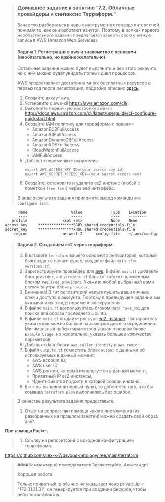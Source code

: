 >### Домашнее задание к занятию "7.2. Облачные провайдеры и синтаксис Терраформ."
>
>Зачастую разбираться в новых инструментах гораздо интересней понимая то, как они работают изнутри. 
>Поэтому в рамках первого *необязательного* задания предлагается завести свою учетную запись в AWS (Amazon Web Services).
>
>#### Задача 1. Регистрация в aws и знакомство с основами (необязательно, но крайне желательно).
>
>Остальные задания можно будет выполнять и без этого аккаунта, но с ним можно будет увидеть полный цикл процессов. 
>
>AWS предоставляет достаточно много бесплатных ресурсов в первых год после регистрации, подробно описано [здесь](https://aws.amazon.com/free/).
>1. Создайте аккаут aws.
>1. Установите c aws-cli https://aws.amazon.com/cli/.
>1. Выполните первичную настройку aws-sli https://docs.aws.amazon.com/cli/latest/userguide/cli-configure-quickstart.html.
>1. Создайте IAM политику для терраформа c правами
>    * AmazonEC2FullAccess
>    * AmazonS3FullAccess
>    * AmazonDynamoDBFullAccess
>    * AmazonRDSFullAccess
>    * CloudWatchFullAccess
>    * IAMFullAccess
>1. Добавьте переменные окружения 
>    ```
>    export AWS_ACCESS_KEY_ID=(your access key id)
>    export AWS_SECRET_ACCESS_KEY=(your secret access key)
>    ```
>1. Создайте, остановите и удалите ec2 инстанс (любой с пометкой `free tier`) через веб интерфейс. 
>
>В виде результата задания приложите вывод команды `aws configure list`.

```text
      Name                    Value             Type    Location
      ----                    -----             ----    --------
   profile                <not set>             None    None
access_key     ****************SGOY shared-credentials-file
secret_key     ****************xRbC shared-credentials-file
    region                us-west-2      config-file    ~/.aws/config
```

>#### Задача 2. Созданием ec2 через терраформ. 
>
>1. В каталоге `terraform` вашего основного репозитория, который был создан в начале курсе, создайте файл `main.tf` и `versions.tf`.
>1. Зарегистрируйте провайдер для [aws](https://registry.terraform.io/providers/hashicorp/aws/latest/docs). В файл `main.tf` добавьте
>блок `provider`, а в `versions.tf` блок `terraform` с вложенным блоком `required_providers`. Укажите любой выбранный вами регион 
>внутри блока `provider`.
>1. Внимание! В гит репозиторий нельзя пушить ваши личные ключи доступа к аккаунта. Поэтому в предыдущем задании мы указывали
>их в виде переменных окружения. 
>1. В файле `main.tf` воспользуйтесь блоком `data "aws_ami` для поиска ami образа последнего Ubuntu.  
>1. В файле `main.tf` создайте рессурс [ec2 instance](https://registry.terraform.io/providers/hashicorp/aws/latest/docs/resources/instance).
>Постарайтесь указать как можно больше параметров для его определения. Минимальный набор параметров указан в первом блоке 
>`Example Usage`, но желательно, указать большее количество параметров. 
>1. Добавьте data-блоки `aws_caller_identity` и `aws_region`.
>1. В файл `outputs.tf` поместить блоки `output` с данными об используемых в данный момент: 
>    * AWS account ID,
>    * AWS user ID,
>    * AWS регион, который используется в данный момент, 
>    * Приватный IP ec2 инстансы,
>    * Идентификатор подсети в которой создан инстанс.  
>1. Если вы выполнили первый пункт, то добейтесь того, что бы команда `terraform plan` выполнялась без ошибок. 

>В качестве результата задания предоставьте:
>1. Ответ на вопрос: при помощи какого инструмента (из разобранных на прошлом занятии) можно создать свой образ ami?

При помощи Packer.

>1. Ссылку на репозиторий с исходной конфигурацией терраформа.  

https://github.com/alex-k-7/devops-netology/tree/main/terraform

>####Комментарий преподавателя
>Здравствуйте, Александр!
>
>Хорошая работа!
>
>Только приватный ip обычно не указывает явно private_ip = "172.31.31.31", он генерируется при создании ресурса, чтобы небыло конфликтов.